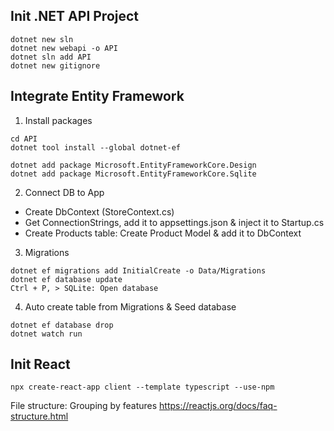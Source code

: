 ## Init .NET API Project
```
dotnet new sln
dotnet new webapi -o API
dotnet sln add API
dotnet new gitignore
```
## Integrate Entity Framework
1. Install packages
```
cd API
dotnet tool install --global dotnet-ef

dotnet add package Microsoft.EntityFrameworkCore.Design
dotnet add package Microsoft.EntityFrameworkCore.Sqlite
```

2. Connect DB to App
- Create DbContext (StoreContext.cs)
- Get ConnectionStrings, add it to appsettings.json & inject it to Startup.cs
- Create Products table: Create Product Model & add it to DbContext

3. Migrations
```
dotnet ef migrations add InitialCreate -o Data/Migrations
dotnet ef database update
Ctrl + P, > SQLite: Open database
```

4. Auto create table from Migrations & Seed database
```
dotnet ef database drop
dotnet watch run
```

## Init React
```
npx create-react-app client --template typescript --use-npm
```
File structure: Grouping by features https://reactjs.org/docs/faq-structure.html